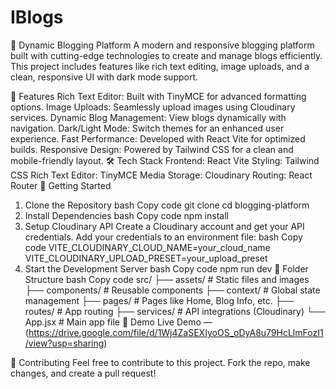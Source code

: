 # IBlogs



🚀 Dynamic Blogging Platform
A modern and responsive blogging platform built with cutting-edge technologies to create and manage blogs efficiently. This project includes features like rich text editing, image uploads, and a clean, responsive UI with dark mode support.

🌟 Features
Rich Text Editor: Built with TinyMCE for advanced formatting options.
Image Uploads: Seamlessly upload images using Cloudinary services.
Dynamic Blog Management: View blogs dynamically with navigation.
Dark/Light Mode: Switch themes for an enhanced user experience.
Fast Performance: Developed with React Vite for optimized builds.
Responsive Design: Powered by Tailwind CSS for a clean and mobile-friendly layout.
🛠️ Tech Stack
Frontend: React Vite
Styling: Tailwind CSS
Rich Text Editor: TinyMCE
Media Storage: Cloudinary
Routing: React Router
🚀 Getting Started
1. Clone the Repository
bash
Copy code
git clone <repo-link>
cd blogging-platform
2. Install Dependencies
bash
Copy code
npm install
3. Setup Cloudinary API
Create a Cloudinary account and get your API credentials.
Add your credentials to an environment file:
bash
Copy code
VITE_CLOUDINARY_CLOUD_NAME=your_cloud_name
VITE_CLOUDINARY_UPLOAD_PRESET=your_upload_preset
4. Start the Development Server
bash
Copy code
npm run dev
📂 Folder Structure
bash
Copy code
src/
├── assets/         # Static files and images
├── components/     # Reusable components
├── context/        # Global state management
├── pages/          # Pages like Home, Blog Info, etc.
├── routes/         # App routing
├── services/       # API integrations (Cloudinary)
└── App.jsx         # Main app file
🔗 Demo
Live Demo — (https://drive.google.com/file/d/1Wj4ZaSEXIyoOS_oDyA8u79HcLlmFozI1/view?usp=sharing)

🤝 Contributing
Feel free to contribute to this project. Fork the repo, make changes, and create a pull request!


 
